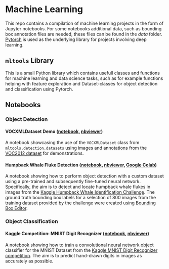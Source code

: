 # Machine Learning
This repo contains a compilation of machine learning projects in the form of Jupyter notebooks. For some notebooks additional data, such as bounding box annotation files are needed, these files can be found in the *data* folder. [Pytorch](https://pytorch.org/) is used as the underlying library for projects involving deep learning.

## `mltools` Library
This is a small Python library which contains usefull classes and functions for machine learning and data science tasks, such as for example functions helping with feature exploration and Dataset-classes for object detection and classification using Pytorch. 

## Notebooks

### Object Detection

#### VOCXMLDataset Demo ([notebook](https://github.com/mfl28/MachineLearning/blob/master/notebooks/VOCXMLDataset_Demo.ipynb), [nbviewer](https://nbviewer.jupyter.org/github/mfl28/MachineLearning/blob/master/notebooks/VOCXMLDataset_Demo.ipynb))
A notebook showcasing the use of the `VOCXMLDataset` class from `mltools.detection.datasets` using images and annotations from the [VOC2012 dataset](http://host.robots.ox.ac.uk/pascal/VOC/voc2012/) for demonstrations. 

#### Humpback Whale Fluke Detection ([notebook](https://github.com/mfl28/MachineLearning/blob/master/notebooks/Humpback_Whale_Fluke_Detection.ipynb), [nbviewer](https://nbviewer.jupyter.org/github/mfl28/MachineLearning/blob/master/notebooks/Humpback_Whale_Fluke_Detection.ipynb), [Google Colab](https://colab.research.google.com/github/mfl28/MachineLearning/blob/master/notebooks/Humpback_Whale_Fluke_Detection.ipynb))
A notebook showing how to perform object detection with a custom dataset using a pre-trained and subsequently fine-tuned neural network. Specifically, the aim is to detect and locate humpback whale flukes in images from the [Kaggle Humpback Whale Identification Challenge](https://www.kaggle.com/c/humpback-whale-identification). The ground truth bounding box labels for a selection of 800 images from the training dataset provided by the challenge were created using [Bounding Box Editor](https://github.com/mfl28/BoundingBoxEditor).

### Object Classification

#### Kaggle Competition: MNIST Digit Recognizer ([notebook](https://github.com/mfl28/MachineLearning/blob/master/notebooks/Kaggle_Mnist_Digit_Recognizer.ipynb), [nbviewer](https://nbviewer.jupyter.org/github/mfl28/MachineLearning/blob/master/notebooks/Kaggle_Mnist_Digit_Recognizer.ipynb))
A notebook showing how to train a convolutional neural network object classifier for the MNIST Dataset from the [Kaggle MNIST Digit Recognizer competition](https://www.kaggle.com/c/digit-recognizer). The aim is to predict hand-drawn digits in images as accurately as possible.
